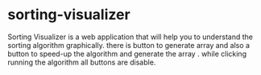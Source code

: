 # sorting-visualizer
Sorting Visualizer is a web application that will help you to understand the sorting algorithm graphically. there is button to generate array and also a button to speed-up the algorithm and generate the array . while clicking running the algorithm all buttons are disable.
